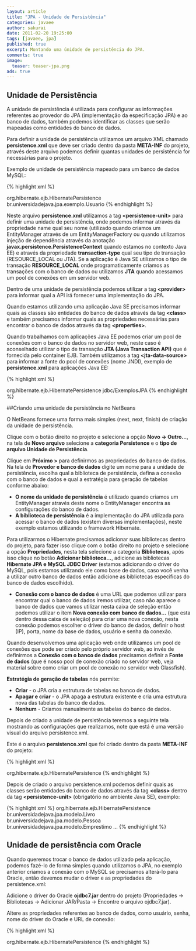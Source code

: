 ```yaml
---
layout: article
title: "JPA - Unidade de Persistência"
categories: javaee
author: sakurai
date: 2011-02-20 19:25:00
tags: [javaee, jpa]
published: true
excerpt: Montando uma únidade de persistência do JPA.
comments: true
image:
  teaser: teaser-jpa.png
ads: true
---
```


## Unidade de Persistência

A unidade de persistência é utilizada para configurar as informações referentes ao provedor do JPA (implementação da especificação JPA) e ao banco de dados, também podemos identificar as classes que serão mapeadas como entidades do banco de dados.

Para definir a unidade de persistência utilizamos um arquivo XML chamado **persistence.xml** que deve ser criado dentro da pasta **META-INF** do projeto, através deste arquivo podemos definir quantas unidades de persistência for necessárias para o projeto.

Exemplo de unidade de persistência mapeado para um banco de dados MySQL:

{% highlight xml %}
<?xml version="1.0" encoding="UTF-8"?>
<persistence version="1.0" xmlns="http://java.sun.com/xml/ns/persistence"
  xmlns:xsi="http://www.w3.org/2001/XMLSchema-instance"
  xsi:schemaLocation="http://java.sun.com/xml/ns/persistence http://java.sun.com/xml/ns/persistence/persistence_1_0.xsd">

  <persistence-unit name="ExemplosJPAPU" transaction-type="RESOURCE_LOCAL">
    <provider>org.hibernate.ejb.HibernatePersistence</provider>
    <class>br.universidadejava.jpa.exemplo.Usuario</class>
    <properties>
      <property name="hibernate.connection.username" value="usuario"/>
      <property name="hibernate.connection.password" value="senha"/>
      <property name="hibernate.connection.driver_class" value="com.mysql.jdbc.Driver"/>
      <property name="hibernate.connection.url" value="jdbc:mysql://localhost:3306/ExemplosJPA"/>
      <property name="hibernate.cache.provider_class" value="org.hibernate.cache.NoCacheProvider"/>
      <property name="hibernate.show_sql" value="true"/>
    </properties>
  </persistence-unit>

</persistence>
{% endhighlight %}

Neste arquivo **persistence.xml** utilizamos a tag **\<persistence-unit\>** para definir uma unidade de persistência, onde podemos informar através da propriedade name qual seu nome (utilizado quando criamos um EntityManager através de um EntityManagerFactory ou quando utilizamos injeção de dependência através da anotação **javax.persistence.PersistenceContext** quando estamos no contexto Java EE) e através da propriedade **transaction-type** qual seu tipo de transação (RESOURCE_LOCAL ou JTA). Se a aplicação é Java SE utilizamos o tipo de transação **RESOURCE_LOCAL** onde programaticamente criamos as transações com o banco de dados ou utilizamos **JTA** quando acessamos um pool de conexões em um servidor web.

Dentro de uma unidade de persistência podemos utilizar a tag **\<provider\>** para informar qual a API irá fornecer uma implementação do JPA.

Quando estamos utilizando uma aplicação Java SE precisamos informar quais as classes são entidades do banco de dados através da tag **\<class\>** e também precisamos informar quais as propriedades necessárias para encontrar o banco de dados através da tag **\<properties\>**.

Quando trabalhamos com aplicações Java EE podemos criar um pool de conexões com o banco de dados no servidor web, neste caso é aconselhado utilizar o tipo de transação **JTA (Java Transaction API)** que é fornecida pelo container EJB. Também utilizamos a tag **\<jta-data-source\>** para informar a fonte do pool de conexões (nome JNDI), exemplo de **persistence.xml** para aplicações Java EE:

{% highlight xml %}
<?xml version="1.0" encoding="UTF-8"?>
<persistence version="1.0" xmlns="http://java.sun.com/xml/ns/persistence"
  xmlns:xsi="http://www.w3.org/2001/XMLSchema-instance"
  xsi:schemaLocation="http://java.sun.com/xml/ns/persistence http://java.sun.com/xml/ns/persistence/persistence_1_0.xsd">

  <persistence-unit name="ExemplosJPAPU" transaction-type="JTA">
    <provider>org.hibernate.ejb.HibernatePersistence</provider>
    <jta-data-source>jdbc/ExemplosJPA</jta-data-source>
    <properties>
      <property name="hibernate.show_sql" value="true"/>
    </properties>
  </persistence-unit>
</persistence>
{% endhighlight %}

##Criando uma unidade de persistência no NetBeans

O NetBeans fornece uma forma mais simples (next, next, finish) de criação da unidade de persistência.

Clique com o botão direito no projeto e selecione a opção **Novo → Outro...**, na tela de **Novo arquivo** selecione a **categoria Persistence** e o **tipo de arquivo Unidade de Persistência**.

Clique em **Próximo >** para definirmos as propriedades do banco de dados. Na tela de **Provedor e banco de dados** digite um nome para a unidade de persistência, escolha qual a biblioteca de persistência, defina a conexão com o banco de dados e qual a estratégia para geração de tabelas conforme abaixo:

* **O nome da unidade de persistência** é utilizado quando criamos um EntityManager através deste nome o EntityManager encontra as configurações do banco de dados.
* **A biblioteca de persistência** é a implementação do JPA utilizada para acessar o banco de dados (existem diversas implementações), neste exemplo estamos utilizando o framework Hibernate.

Para utilizarmos o Hibernate precisamos adicionar suas bibliotecas dentro do projeto, para fazer isso clique com o botão direito no projeto e selecione a opção **Propriedades**, nesta tela selecione a categoria **Bibliotecas**, após isso clique no botão **Adicionar biblioteca...**, adicione as bibliotecas **Hibernate JPA e MySQL JDBC Driver** (estamos adicionando o driver do MySQL, pois estamos utilizando ele como base de dados, caso você venha a utilizar outro banco de dados então adicione as bibliotecas especificas do banco de dados escolhido).

* **Conexão com o banco de dados** é uma URL que podemos utilizar para encontrar qual o banco de dados iremos utilizar, caso não aparece o banco de dados que vamos utilizar nesta caixa de seleção então podemos utilizar o item **Nova conexão com banco de dados...** (que esta dentro dessa caixa de seleção) para criar uma nova conexão, nesta conexão podemos escolher o driver do banco de dados, definir o host (IP), porta, nome da base de dados, usuário e senha da conexão.

Quando desenvolvemos uma aplicação web onde utilizamos um pool de conexões que pode ser criado pelo próprio servidor web, ao invés de definirmos a **Conexão com o banco de dados** precisamos definir a **Fonte de dados** (que é nosso pool de conexão criado no servidor web, veja material sobre como criar um pool de conexão no servidor web Glassfish).

**Estratégia de geração de tabelas** nós permite:

* **Criar** - o JPA cria a estrutura de tabelas no banco de dados.
* **Apagar e criar** - o JPA apaga a estrutura existente e cria uma estrutura nova das tabelas do banco de dados.
* **Nenhum** - Criamos manualmente as tabelas do banco de dados.

Depois de criado a unidade de persistência teremos a seguinte tela mostrando as configurações que realizamos, note que está é uma versão visual do arquivo persistence.xml.

Este é o arquivo **persistence.xml** que foi criado dentro da pasta **META-INF** do projeto:

{% highlight xml %}
<?xml version="1.0" encoding="UTF-8"?>
<persistence version="1.0" xmlns="http://java.sun.com/xml/ns/persistence"
  xmlns:xsi="http://www.w3.org/2001/XMLSchema-instance"
  xsi:schemaLocation="http://java.sun.com/xml/ns/persistence http://java.sun.com/xml/ns/persistence/persistence_1_0.xsd">

  <persistence-unit name="ExemplosJPAPU" transaction-type="RESOURCE_LOCAL">
    <provider>org.hibernate.ejb.HibernatePersistence</provider>
    <properties>
      <property name="hibernate.connection.username" value="usuario"/>
      <property name="hibernate.connection.password" value="senha"/>
      <property name="hibernate.connection.driver_class" value="com.mysql.jdbc.Driver"/>
      <property name="hibernate.connection.url" value="jdbc:mysql://localhost:3306/gerenciarlivro"/>
      <property name="hibernate.cache.provider_class" value="org.hibernate.cache.NoCacheProvider"/>
    </properties>
  </persistence-unit>
</persistence>
{% endhighlight %}

Depois de criado o arquivo persistence.xml podemos definir quais as classes serão entidades do banco de dados através da tag **\<class\>** dentro da tag **\<persistence-unit\>** (obrigatório no ambiente Java SE), exemplo:

{% highlight xml %}
<persistence-unit name="ExemplosJPAPU" transaction-type="RESOURCE_LOCAL">
  <provider>org.hibernate.ejb.HibernatePersistence</provider>
  <class>br.universidadejava.jpa.modelo.Livro</class>
  <class>br.universidadejava.jpa.modelo.Pessoa</class>
  <class>br.universidadejava.jpa.modelo.Emprestimo</class>
  <properties>
    …
  </properties>
</persistence-unit>
{% endhighlight %}

## Unidade de persistência com Oracle

Quando queremos trocar o banco de dados utilizado pela aplicação, podemos fazé-lo de forma simples quando utilizamos o JPA, no exemplo anterior criamos a conexão com o MySQL se precisamos alterá-lo para Oracle, então devemos mudar o driver e as propriedades do persistence.xml:

Adicione o driver do Oracle **ojdbc7.jar** dentro do projeto (Propriedades → Bibliotecas → Adicionar JAR/Pasta → Encontre o arquivo ojdbc7.jar).

Altere as propriedades referentes ao banco de dados, como usuário, senha, nome do driver do Oracle e URL de conexão:

{% highlight xml %}
<?xml version="1.0" encoding="UTF-8"?>
<persistence version="1.0" xmlns="http://java.sun.com/xml/ns/persistence"
  xmlns:xsi="http://www.w3.org/2001/XMLSchema-instance"
  xsi:schemaLocation="http://java.sun.com/xml/ns/persistence http://java.sun.com/xml/ns/persistence/persistence_1_0.xsd">
  <persistence-unit name="ExemplosJPAPU" transaction-type="RESOURCE_LOCAL">
    <provider>org.hibernate.ejb.HibernatePersistence</provider>
    <properties>
      <property name="hibernate.connection.username" value="usuario"/>
      <property name="hibernate.connection.password" value="senha"/>
      <property name="hibernate.connection.driver_class" value="oracle.jdbc.driver.OracleDriver"/>
      <property name="hibernate.connection.url" value="jdbc:oracle:thin:@ipDoBanco:1521:nomeDaBase"/>
      <property name="hibernate.cache.provider_class" value="org.hibernate.cache.NoCacheProvider"/>
      <property name="hibernate.dialect" value="org.hibernate.dialect.Oracle9Dialect"/>
      <property name="hibernate.show_sql" value="true"/>
    </properties>
  </persistence-unit>
</persistence>
{% endhighlight %}
